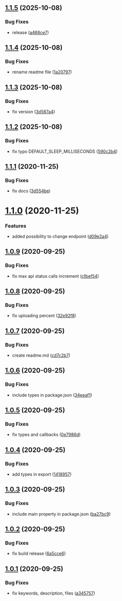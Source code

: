 ## [1.1.5](https://github.com/Natteke/diawi-nodejs-uploader/compare/v1.1.4...v1.1.5) (2025-10-08)


### Bug Fixes

* release ([a468ce7](https://github.com/Natteke/diawi-nodejs-uploader/commit/a468ce7615a0751ec067a05b28fb6df2b7213776))

## [1.1.4](https://github.com/Natteke/diawi-nodejs-uploader/compare/v1.1.3...v1.1.4) (2025-10-08)


### Bug Fixes

* rename readme file ([1a20797](https://github.com/Natteke/diawi-nodejs-uploader/commit/1a207978bd80e5411319449943d6349e7c977daa))

## [1.1.3](https://github.com/Natteke/diawi-nodejs-uploader/compare/v1.1.2...v1.1.3) (2025-10-08)


### Bug Fixes

* fix version ([3d587a4](https://github.com/Natteke/diawi-nodejs-uploader/commit/3d587a4e7e81ef5cc660098ea608b380bd384b8f))

## [1.1.2](https://github.com/Natteke/diawi-nodejs-uploader/compare/v1.1.1...v1.1.2) (2025-10-08)


### Bug Fixes

* fix typo DEFAULT_SLEEP_MILLISECONDS ([590c2b4](https://github.com/Natteke/diawi-nodejs-uploader/commit/590c2b4434a28dea22d60e4df4f3ae17f8053023))

## [1.1.1](https://github.com/Natteke/diawi-nodejs-uploader/compare/v1.1.0...v1.1.1) (2020-11-25)


### Bug Fixes

* fix docs ([3d554be](https://github.com/Natteke/diawi-nodejs-uploader/commit/3d554be4b98f8995af41bdeca060a623273e4126))

# [1.1.0](https://github.com/Natteke/diawi-nodejs-uploader/compare/v1.0.9...v1.1.0) (2020-11-25)


### Features

* added possibility to change endpoint ([d09e2a4](https://github.com/Natteke/diawi-nodejs-uploader/commit/d09e2a4e847c9c3dc6a25ff88f3017ad57bd9a6e))

## [1.0.9](https://github.com/Natteke/diawi-nodejs-uploader/compare/v1.0.8...v1.0.9) (2020-09-25)


### Bug Fixes

* fix max api status calls increment ([cfbef54](https://github.com/Natteke/diawi-nodejs-uploader/commit/cfbef54217d2d8a7cadc2920656d8a3db7925163))

## [1.0.8](https://github.com/Natteke/diawi-nodejs-uploader/compare/v1.0.7...v1.0.8) (2020-09-25)


### Bug Fixes

* fix uploading percent ([32e92f8](https://github.com/Natteke/diawi-nodejs-uploader/commit/32e92f8a24da2a22adadc05072519778ef48e149))

## [1.0.7](https://github.com/Natteke/diawi-nodejs-uploader/compare/v1.0.6...v1.0.7) (2020-09-25)


### Bug Fixes

* create readme.md ([cd7c2b7](https://github.com/Natteke/diawi-nodejs-uploader/commit/cd7c2b713e831b0c9410fae1eaa781bf90d57f46))

## [1.0.6](https://github.com/Natteke/diawi-nodejs-uploader/compare/v1.0.5...v1.0.6) (2020-09-25)


### Bug Fixes

* include types in package.json ([34eeaf1](https://github.com/Natteke/diawi-nodejs-uploader/commit/34eeaf18b791e574e857261b5aaad41675863590))

## [1.0.5](https://github.com/Natteke/diawi-nodejs-uploader/compare/v1.0.4...v1.0.5) (2020-09-25)


### Bug Fixes

* fix types and callbacks ([0e7986d](https://github.com/Natteke/diawi-nodejs-uploader/commit/0e7986dc0b55b99a325d8306543c5b9945634b38))

## [1.0.4](https://github.com/Natteke/diawi-nodejs-uploader/compare/v1.0.3...v1.0.4) (2020-09-25)


### Bug Fixes

* add types in export ([1418957](https://github.com/Natteke/diawi-nodejs-uploader/commit/14189576748bd840b95be7b304a663db9248af0b))

## [1.0.3](https://github.com/Natteke/diawi-nodejs-uploader/compare/v1.0.2...v1.0.3) (2020-09-25)


### Bug Fixes

* include main property in package.json ([ba27bc9](https://github.com/Natteke/diawi-nodejs-uploader/commit/ba27bc9b19ddb84a127f88602a96af9eaf0928b3))

## [1.0.2](https://github.com/Natteke/diawi-nodejs-uploader/compare/v1.0.1...v1.0.2) (2020-09-25)


### Bug Fixes

* fix build release ([6a5cce6](https://github.com/Natteke/diawi-nodejs-uploader/commit/6a5cce661ac64b798ac0545f4c3054798678af71))

## [1.0.1](https://github.com/Natteke/diawi-nodejs-uploader/compare/v1.0.0...v1.0.1) (2020-09-25)


### Bug Fixes

* fix keywords, description, files ([a345757](https://github.com/Natteke/diawi-nodejs-uploader/commit/a345757e1ed24f077697d5cabf9bb4ce7271bff1))
